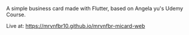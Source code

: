 A simple business card made with Flutter, based on Angela yu's Udemy Course.

Live at: https://mrvnfbr10.github.io/mrvnfbr-micard-web

